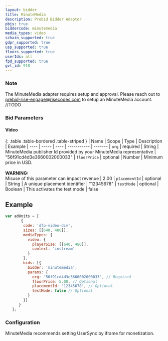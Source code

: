 ```yaml
---
layout: bidder
title: MinuteMedia
description: Prebid Bidder Adaptor
pbjs: true
biddercode: minutemedia
media_types: video
schain_supported: true
gdpr_supported: true
usp_supported: true
floors_supported: true
userIds: all
fpd_supported: true
gvl_id: 918
---
```


### Note

The MinuteMedia adapter requires setup and approval. Please reach out to prebid-rise-engage@risecodes.com to setup an MinuteMedia account. //TODO

### Bid Parameters

#### Video

{: .table .table-bordered .table-striped }
| Name | Scope | Type | Description | Example
| ---- | ----- | ---- | ----------- | -------
| `org` | required | String |  MinuteMedia publisher Id provided by your MinuteMedia representative  | "56f91cd4d3e3660002000033"
| `floorPrice` | optional | Number |  Minimum price in USD. <br/><br/> **WARNING:**<br/> Misuse of this parameter can impact revenue | 2.00
| `placementId` | optional | String |  A unique placement identifier  | "12345678"
| `testMode` | optional | Boolean |  This activates the test mode  | false

## Example
```javascript
var adUnits = [
       {
        code: 'dfp-video-div',
        sizes: [[640, 480]],
        mediaTypes: {
          video: {
            playerSize: [[640, 480]],
            context: 'instream'
          }
        },
        bids: [{
          bidder: 'minutemedia',
          params: {
            org: '56f91cd4d3e3660002000033', // Required
            floorPrice: 5.00, // Optional
            placementId: '12345678', // Optional
            testMode: false // Optional
          }
        }]
      }
   ];
```

### Configuration
MinuteMedia recommends setting UserSync by iframe for monetization.
